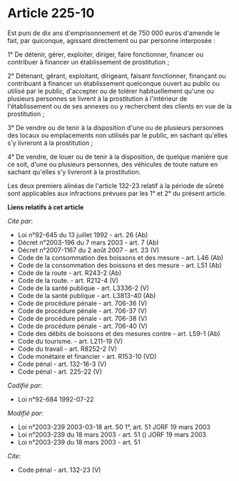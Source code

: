 # Article 225-10

Est puni de dix ans d'emprisonnement et de 750 000 euros d'amende le fait, par quiconque, agissant directement ou par
personne interposée : 

1° De détenir, gérer, exploiter, diriger, faire fonctionner, financer ou contribuer à financer un établissement de
prostitution ; 

2° Détenant, gérant, exploitant, dirigeant, faisant fonctionner, finançant ou contribuant à financer un établissement
quelconque ouvert au public ou utilisé par le public, d'accepter ou de tolérer habituellement qu'une ou plusieurs personnes
se livrent à la prostitution à l'intérieur de l'établissement ou de ses annexes ou y recherchent des clients en vue de la
prostitution ; 

3° De vendre ou de tenir à la disposition d'une ou de plusieurs personnes des locaux ou emplacements non utilisés par le
public, en sachant qu'elles s'y livreront à la prostitution ; 

4° De vendre, de louer ou de tenir à la disposition, de quelque manière que ce soit, d'une ou plusieurs personnes, des
véhicules de toute nature en sachant qu'elles s'y livreront à la prostitution. 

Les deux premiers alinéas de l'article 132-23 relatif à la période de sûreté sont applicables aux infractions prévues par les
1° et 2° du présent article.

**Liens relatifs à cet article**

_Cité par_:

  - Loi n°92-645 du 13 juillet 1992 - art. 26 (Ab)
  - Décret n°2003-196 du 7 mars 2003 - art. 7 (Ab)
  - Décret n°2007-1167 du 2 août 2007 - art. 23 (V)
  - Code de la consommation des boissons et des mesure - art. L46 (Ab)
  - Code de la consommation des boissons et des mesure - art. L51 (Ab)
  - Code de la route - art. R243-2 (Ab)
  - Code de la route. - art. R212-4 (V)
  - Code de la santé publique - art. L3336-2 (V)
  - Code de la santé publique - art. L3813-40 (Ab)
  - Code de procédure pénale - art. 706-36 (V)
  - Code de procédure pénale - art. 706-37 (V)
  - Code de procédure pénale - art. 706-38 (V)
  - Code de procédure pénale - art. 706-40 (V)
  - Code des débits de boissons et des mesures contre  - art. L59-1 (Ab)
  - Code du tourisme. - art. L211-19 (V)
  - Code du travail - art. R8252-2 (V)
  - Code monétaire et financier - art. R153-10 (VD)
  - Code pénal - art. 132-16-3 (V)
  - Code pénal - art. 225-22 (V)

_Codifié par_:

  - Loi n°92-684 1992-07-22

_Modifié par_:

  - Loi n°2003-239 2003-03-18 art. 50 1°, art. 51 JORF 19 mars 2003
  - Loi n°2003-239 du 18 mars 2003 - art. 51 () JORF 19 mars 2003
  - Loi n°2003-239 du 18 mars 2003 - art. 51

_Cite_:

  - Code pénal - art. 132-23 (V)
